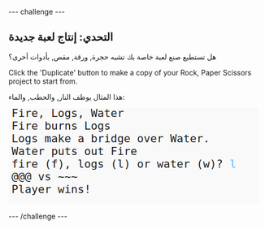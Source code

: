 \--- challenge \---

## التحدي: إنتاج لعبة جديدة

هل تستطيع صنع لعبة خاصة بك تشبه حجرة, ورقة, مقص, بأدوات أخرى؟

Click the 'Duplicate' button to make a copy of your Rock, Paper Scissors project to start from.

هذا المثال يوظف النار, والحطب, والماء:

![لقطة الشاشة](images/rps-fire.png)

\--- /challenge \---